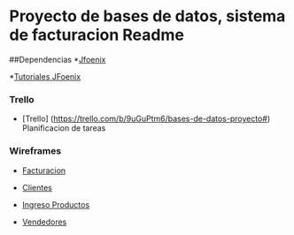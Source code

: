 Proyecto de bases de datos, sistema de facturacion Readme
================================

##Dependencias
*[Jfoenix](https://github.com/jfoenixadmin/JFoenix)

*[Tutoriales JFoenix](https://www.youtube.com/watch?v=1jiuM-gNyBc&list=PLhs1urmduZ29LNYi_MaoU60JemQ6Aei6A)


### Trello
* [Trello] (https://trello.com/b/9uGuPtm6/bases-de-datos-proyecto#) Planificacion de tareas

### Wireframes
* [Facturacion](https://drive.google.com/file/d/0B5eV7W42S7ndTTRWWDk5U0l0Y1k/view?usp=sharing)

* [Clientes](https://drive.google.com/file/d/0B5eV7W42S7ndLV95SmNPVkhKUTQ/view?usp=sharing)

* [Ingreso Productos](https://drive.google.com/file/d/0B5eV7W42S7ndVmF0REktSm51V1U/view?usp=sharing)

* [Vendedores](https://drive.google.com/file/d/0B5eV7W42S7ndQWVtcHRGWXh3Mjg/view?usp=sharing) 


